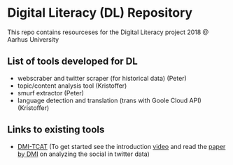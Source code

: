 # Digital Literacy (DL) Repository
This repo contains resourceses for the Digital Literacy project 2018 @ Aarhus University

## List of tools developed for DL
- webscraber and twitter scraper (for historical data) (Peter)
- topic/content analysis tool (Kristoffer)
- smurf extractor (Peter)
- language detection and translation (trans with Goole Cloud API) (Kristoffer)

## Links to existing tools
- [DMI-TCAT](https://github.com/digitalmethodsinitiative/dmi-tcat/wiki) (To get started see the introduction [video](http://video.itu.dk/video/11366273/using-tcat-analysis-page) and read the [paper by DMI](https://wiki.digitalmethods.net/Dmi/DetectingTheSocials) on analyzing the social in twitter data)
